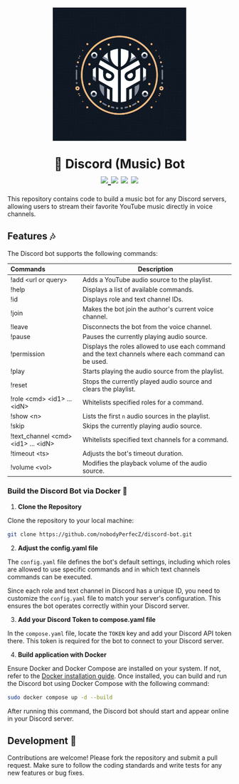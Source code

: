 <div align="middle">
    <h1>
        <p>
            <img src="docs/images/logo.png", alt="Logo", width="300" height="300" />
        </p>
        🤖 Discord (Music) Bot
        <br>
        <a href="https://github.com/psf/black">
            <img src="https://img.shields.io/badge/code%20style-black-000000.svg">
        </a>
        <a>
            <img src="https://img.shields.io/badge/python-3.10-blue">
        </a>
        <a>
            <img src="https://img.shields.io/badge/tests-passed-brightgreen">
        </a>
        <a>
            <img src="https://img.shields.io/badge/coverage-100%25-brightgreen">
        </a>
    </h1>
</div>

This repository contains code to build a music bot for any Discord servers, allowing users to stream their favorite YouTube music directly in voice channels.

## Features 🎶

The Discord bot supports the following commands:

| Commands                                              | Description                                                                                          |
| :---------------------------------------------------- | ---------------------------------------------------------------------------------------------------- |
| !add &lt;url or query&gt;                             | Adds a YouTube audio source to the playlist.                                                         |
| !help                                                 | Displays a list of available commands.                                                               |
| !id                                                   | Displays role and text channel IDs.                                                                  |
| !join                                                 | Makes the bot join the author's current voice channel.                                               |
| !leave                                                | Disconnects the bot from the voice channel.                                                          |
| !pause                                                | Pauses the currently playing audio source.                                                           |
| !permission                                           | Displays the roles allowed to use each command and the text channels where each command can be used. |
| !play                                                 | Starts playing the audio source from the playlist.                                                   |
| !reset                                                | Stops the currently played audio source and clears the playlist.                                     |
| !role &lt;cmd&gt; &lt;id1&gt; ... &lt;idN&gt;         | Whitelists specified roles for a command.                                                            |
| !show &lt;n&gt;                                       | Lists the first `n` audio sources in the playlist.                                                   |
| !skip                                                 | Skips the currently playing audio source.                                                            |
| !text_channel &lt;cmd&gt; &lt;id1&gt; ... &lt;idN&gt; | Whitelists specified text channels for a command.                                                    |
| !timeout &lt;ts&gt;                                   | Adjusts the bot's timeout duration.                                                                  |
| !volume &lt;vol&gt;                                   | Modifies the playback volume of the audio source.                                                    |

### Build the Discord Bot via Docker 🐳

1. **Clone the Repository**

Clone the repository to your local machine:

```bash
git clone https://github.com/nobodyPerfecZ/discord-bot.git
```

2. **Adjust the config.yaml file**

The `config.yaml` file defines the bot's default settings, including which roles are allowed to use specific commands and in which text channels commands can be executed.

Since each role and text channel in Discord has a unique ID, you need to customize the `config.yaml` file to match your server's configuration. This ensures the bot operates correctly within your Discord server.

3. **Add your Discord Token to compose.yaml file**

In the `compose.yaml` file, locate the `TOKEN` key and add your Discord API token there. This token is required for the bot to connect to your Discord server.

4. **Build application with Docker**

Ensure Docker and Docker Compose are installed on your system. If not, refer to the [Docker installation guide](https://docs.docker.com/engine/install/). Once installed, you can build and run the Discord bot using Docker Compose with the following command:

```bash
sudo docker compose up -d --build
```

After running this command, the Discord bot should start and appear online in your Discord server.

## Development 🔧

Contributions are welcome! Please fork the repository and submit a pull request.
Make sure to follow the coding standards and write tests for any new features or bug fixes.
